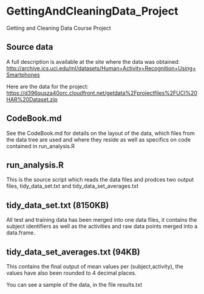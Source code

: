 # GettingAndCleaningData_Project
Getting and Cleaning Data Course Project

## Source data

A full description is available at the site where the data was obtained: 
http://archive.ics.uci.edu/ml/datasets/Human+Activity+Recognition+Using+Smartphones 

Here are the data for the project: 
https://d396qusza40orc.cloudfront.net/getdata%2Fprojectfiles%2FUCI%20HAR%20Dataset.zip 

## CodeBook.md

See the CodeBook.md for details on the layout of the data, which files from
the data tree are used and where they reside as well as specifics on code
contained in run_analysis.R 

## run_analysis.R

This is the source script which reads the data files and prodces two output
files, tidy_data_set.txt and tidy_data_set_averages.txt

## tidy_data_set.txt (8150KB)

All test and training data has been merged into one data files, it contains
the subject identifiers as well as the activities and raw data points merged
into a data.frame. 

## tidy_data_set_averages.txt (94KB)

This contains the final output of mean values per (subject,activity),
the values have also been rounded to 4 decimal places.

You can see a sample of the data, in the file results.txt

